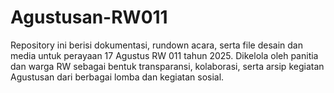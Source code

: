 # Agustusan-RW011
Repository ini berisi dokumentasi, rundown acara, serta file desain dan media untuk perayaan 17 Agustus RW 011 tahun 2025. Dikelola oleh panitia dan warga RW sebagai bentuk transparansi, kolaborasi, serta arsip kegiatan Agustusan dari berbagai lomba dan kegiatan sosial.
